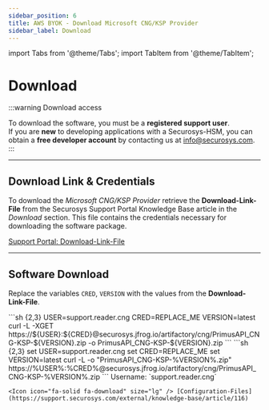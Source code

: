 ```yaml
---
sidebar_position: 6
title: AWS BYOK - Download Microsoft CNG/KSP Provider
sidebar_label: Download
---
```


import Tabs from '@theme/Tabs';
import TabItem from '@theme/TabItem';

# Download

:::warning Download access

To download the software, you must be a **registered support user**. <br />
If you are **new** to developing applications with a Securosys-HSM, you can obtain a **free developer account** by contacting us at info@securosys.com. 
:::

---

## Download Link & Credentials

To download the _Microsoft CNG/KSP Provider_ retrieve the **Download-Link-File** from the Securosys Support Portal Knowledge Base article in the _Download_ section. This file contains the credentials necessary for downloading the software package.

<Icon icon="fa-solid fa-download" size="lg" /> [Support Portal: Download-Link-File](https://support.securosys.com/external/knowledge-base/article/116)

---

## Software Download

Replace the variables `CRED`, `VERSION` with the values from the **Download-Link-File**.

<Tabs groupId="os">
<TabItem value="unix" label="Unix" default>
    ```sh {2,3}
    USER=support.reader.cng
    CRED=REPLACE_ME
    VERSION=latest
    curl -L -XGET https://${USER}:${CRED}@securosys.jfrog.io/artifactory/cng/PrimusAPI_CNG-KSP-${VERSION}.zip -o PrimusAPI_CNG-KSP-${VERSION}.zip
    ```
</TabItem>
<TabItem value="win" label="Windows" default>
    ```sh {2,3}
    set USER=support.reader.cng
    set CRED=REPLACE_ME
    set VERSION=latest
    curl -L -o "PrimusAPI_CNG-KSP-%VERSION%.zip" https://%USER%:%CRED%@securosys.jfrog.io/artifactory/cng/PrimusAPI_CNG-KSP-%VERSION%.zip
    ```
</TabItem>
<TabItem value="browser" label="Browser" default>
    Username: `support.reader.cng`

    <Icon icon="fa-solid fa-download" size="lg" /> [Configuration-Files](https://support.securosys.com/external/knowledge-base/article/116)
</TabItem>
</Tabs>